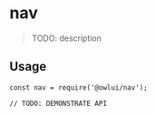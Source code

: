 # nav

> TODO: description

## Usage

```
const nav = require('@owlui/nav');

// TODO: DEMONSTRATE API
```
